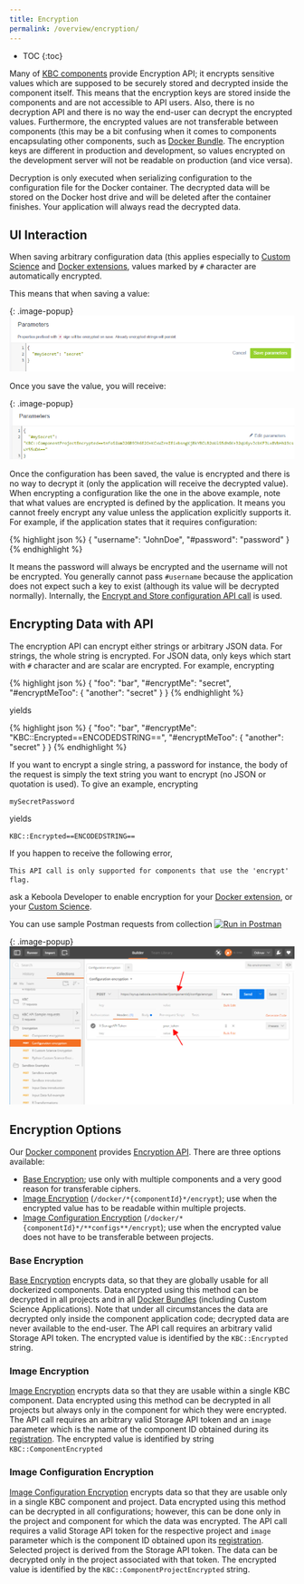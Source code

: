 ```yaml
---
title: Encryption
permalink: /overview/encryption/
---
```


* TOC
{:toc}

Many of [KBC components](/overview/) provide Encryption API; it encrypts sensitive values 
which are supposed to be securely stored and decrypted inside the component itself. This means that the encryption 
keys are stored inside the components and are not accessible to API users. Also, there is no decryption
API and there is no way the end-user can decrypt the encrypted values. Furthermore, the encrypted values are not 
transferable between components (this may be a bit confusing when it comes to components encapsulating other 
components, such as [Docker Bundle](/overview/docker-bundle/). The encryption keys are 
different in production and development, so values encrypted on the development server will not be readable 
on production (and vice versa). 

Decryption is only executed when serializing configuration to the configuration file for the Docker container. 
The decrypted data will be stored on the Docker host drive and will be deleted after the container finishes. 
Your application will always read the decrypted data.   

## UI Interaction
When saving arbitrary configuration data (this applies especially to [Custom Science](/extend/custom-science/) and
[Docker extensions](/extend/docker/), values marked by `#` character are automatically encrypted. 

This means that when saving a value:

{: .image-popup}
![Configuration editor Screenshot](/overview/encryption-1.png)

Once you save the value, you will receive:

{: .image-popup}
![Configuration editor Screenshot](/overview/encryption-2.png)

Once the configuration has been saved, the value is encrypted and there is no way to decrypt it (only the 
application will receive the decrypted value). When encrypting a configuration like the one in the above example, 
note that what values are encrypted is defined by the application. It means you cannot freely encrypt any value unless
the application explicitly supports it. For example, if the application states that it requires configuration:

{% highlight json %}
{
    "username": "JohnDoe",
    "#password": "password"
}
{% endhighlight %}

It means the password will always be encrypted and the username will not be encrypted. You generally cannot
pass `#username` because the application does not expect such a key to exist (although its value will be decrypted
normally). Internally, the [Encrypt and Store configuration API call](http://docs.kebooladocker.apiary.io/#reference/encrypt/encrypt-and-store-configuration/save-configuration)
is used.

## Encrypting Data with API
The encryption API can encrypt either strings or arbitrary JSON data. For strings, the whole string is 
encrypted. For JSON data,
only keys which start with `#` character and are scalar are encrypted. For example, encrypting

{% highlight json %}
{
    "foo": "bar",
    "#encryptMe": "secret",
    "#encryptMeToo": {
        "another": "secret"
    }
}
{% endhighlight %}

yields

{% highlight json %}
{
    "foo": "bar",
    "#encryptMe": "KBC::Encrypted==ENCODEDSTRING==",
    "#encryptMeToo": {
        "another": "secret"
    }
}
{% endhighlight %}


If you want to encrypt a single string, a password for instance, the body of the request is simply the text string you want to encrypt (no JSON or quotation is used). To give an example, encrypting

    mySecretPassword 

yields

    KBC::Encrypted==ENCODEDSTRING==


If you happen to receive the following error,

    This API call is only supported for components that use the 'encrypt' flag.
    
ask a Keboola Developer to enable encryption for your [Docker extension](/extend/docker/), or your 
[Custom Science](/).

You can use sample Postman requests from collection 
[![Run in Postman](https://run.pstmn.io/button.png)](https://app.getpostman.com/run-collection/7dc2e4b41225738f5411)

{: .image-popup}
![Postman screenshot](/overview/encryption-postman.png)


## Encryption Options
Our [Docker component](/overview/docker-bundle/) provides [Encryption API](http://docs.kebooladocker.apiary.io/#reference/encrypt). 
There are three options available:

- [Base Encryption](http://docs.kebooladocker.apiary.io/#reference/encrypt/base-encryption/encrypt-data); use only with multiple components and a very good reason for transferable ciphers. 
- [Image Encryption](http://docs.kebooladocker.apiary.io/#reference/encrypt/image-encryption/encrypt-data) (`/docker/*{componentId}*/encrypt`); use when the encrypted value has to be readable within multiple projects.
- [Image Configuration Encryption](http://docs.kebooladocker.apiary.io/#reference/encrypt/image-configuration-encryption/encrypt-data) (`/docker/*{componentId}*/**configs**/encrypt`); use when the encrypted value does not have to be transferable between projects.

### Base Encryption
[Base Encryption](http://docs.kebooladocker.apiary.io/#reference/encrypt/base-encryption/encrypt-data)
 encrypts data, so that they are globally usable for all dockerized components. Data encrypted using this method can be decrypted in all projects 
and in all [Docker Bundles](/overview/docker-bundle/) (including Custom Science Applications). Note that under all
circumstances the data are decrypted only inside the component application code; decrypted data are never available to the end-user. The API
call requires an arbitrary valid Storage API token. The encrypted value is identified by the `KBC::Encrypted` string.

### Image Encryption
[Image Encryption](http://docs.kebooladocker.apiary.io/#reference/encrypt/image-encryption/encrypt-data)
 encrypts data so that they are usable within a single KBC component. Data encrypted using this method can be
decrypted in all projects but always only in the component for which they were encrypted. The API
call requires an arbitrary valid Storage API token and an `image` parameter which is the name of the component ID obtained during its
[registration](/extend/registration/). The encrypted value is identified by string `KBC::ComponentEncrypted`
  
### Image Configuration Encryption
[Image Configuration Encryption](http://docs.kebooladocker.apiary.io/#reference/encrypt/image-configuration-encryption/encrypt-data)
encrypts data so that they are usable only in a single KBC component and project. Data encrypted
using this method can be decrypted in all configurations; however, this can be done only in the project and component for which the data was encrypted.
The API call requires a valid Storage API token for the respective project and `image` parameter which is the component ID obtained upon its [registration](/extend/registration/). Selected project is derived from the Storage API token. The data can be decrypted only in the project associated with that token.
The encrypted value is identified by the `KBC::ComponentProjectEncrypted` string.

